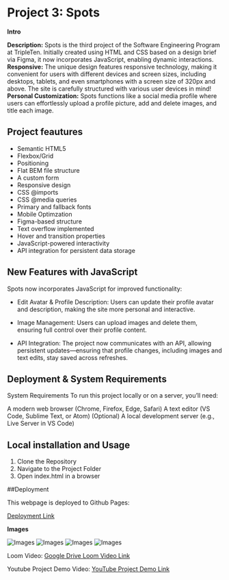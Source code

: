 # Project 3: Spots

**Intro**

**Description:** Spots is the third project of the Software Engineering Program at TripleTen. Initially created using HTML and CSS based on a design brief via Figma, it now incorporates JavaScript, enabling dynamic interactions.
**Responsive:** The unique design features responsive technology, making it convenient for users with different devices and screen sizes, including desktops, tablets, and even smartphones with a screen size of 320px and above. The site is carefully structured with various user devices in mind!
**Personal Customization:** Spots functions like a social media profile where users can effortlessly upload a profile picture, add and delete images, and title each image.

## Project feautures

- Semantic HTML5
- Flexbox/Grid
- Positioning
- Flat BEM file structure
- A custom form
- Responsive design
- CSS @imports
- CSS @media queries
- Primary and fallback fonts
- Mobile Optimzation
- Figma-based structure
- Text overflow implemented
- Hover and transition properties
- JavaScript-powered interactivity
- API integration for persistent data storage

## New Features with JavaScript

Spots now incorporates JavaScript for improved functionality:

- Edit Avatar & Profile Description: Users can update their profile avatar and description, making the site more personal and interactive.

- Image Management: Users can upload images and delete them, ensuring full control over their profile content.

- API Integration: The project now communicates with an API, allowing persistent updates—ensuring that profile changes, including images and text edits, stay saved across refreshes.


## Deployment & System Requirements

System Requirements
To run this project locally or on a server, you’ll need:

A modern web browser (Chrome, Firefox, Edge, Safari)
A text editor (VS Code, Sublime Text, or Atom)
(Optional) A local development server (e.g., Live Server in VS Code)

## Local installation and Usage

1. Clone the Repository
2. Navigate to the Project Folder
3. Open index.html in a browser

##Deployment

This webpage is deployed to Github Pages:

[Deployment Link](https://tylub001.github.io/se_project_spots/)

**Images**

![Images](./readme-images/1440px.png)
![Images](./readme-images/880px.png)
![Images](./readme-images/880px.png)
![Images](./readme-images/680px.png)

Loom Video:
[Google Drive Loom Video Link](https://drive.google.com/file/d/1ZQPn5MAfBkoXSNuMt-zQB2kWDy94soEQ/view?usp=sharing)

Youtube Project Demo Video:
[YouTube Project Demo Link](https://youtu.be/H2du7H3zJcs)
